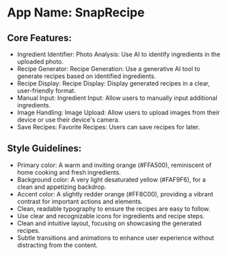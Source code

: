 # **App Name**: SnapRecipe

## Core Features:

- Ingredient Identifier: Photo Analysis: Use AI to identify ingredients in the uploaded photo.
- Recipe Generator: Recipe Generation: Use a generative AI tool to generate recipes based on identified ingredients.
- Recipe Display: Recipe Display: Display generated recipes in a clear, user-friendly format.
- Manual Input: Ingredient Input: Allow users to manually input additional ingredients.
- Image Handling: Image Upload: Allow users to upload images from their device or use their device's camera.
- Save Recipes: Favorite Recipes: Users can save recipes for later.

## Style Guidelines:

- Primary color: A warm and inviting orange (#FFA500), reminiscent of home cooking and fresh ingredients.
- Background color: A very light desaturated yellow (#FAF9F6), for a clean and appetizing backdrop.
- Accent color: A slightly redder orange (#FF8C00), providing a vibrant contrast for important actions and elements.
- Clean, readable typography to ensure the recipes are easy to follow.
- Use clear and recognizable icons for ingredients and recipe steps.
- Clean and intuitive layout, focusing on showcasing the generated recipes.
- Subtle transitions and animations to enhance user experience without distracting from the content.